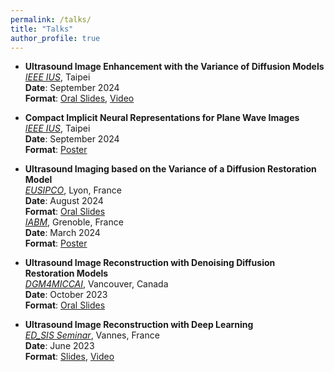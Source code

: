 ```yaml
---
permalink: /talks/
title: "Talks"
author_profile: true
---
```



- **Ultrasound Image Enhancement with the Variance of Diffusion Models**  
  *[IEEE IUS](https://2024.ieee-uffc-js.org/)*, Taipei  
  **Date**: September 2024  
  **Format**: [Oral Slides](https://yuxin-zhang-jasmine.github.io/files/IUS/8561_YuxinZ_Diffusion.pdf), [Video](https://www.bilibili.com/video/BV14ADsY1Es5/?vd_source=e06c10e6def4a4103e4728dc5c00fbbb)

- **Compact Implicit Neural Representations for Plane Wave Images**  
  *[IEEE IUS](https://2024.ieee-uffc-js.org/)*, Taipei  
  **Date**: September 2024  
  **Format**: [Poster](https://yuxin-zhang-jasmine.github.io/files/IUS/7711.pdf)

- **Ultrasound Imaging based on the Variance of a Diffusion Restoration Model**  
  *[EUSIPCO](https://eusipcolyon.sciencesconf.org/)*, Lyon, France  
  **Date**: August 2024  
  **Format**: [Oral Slides](https://yuxin-zhang-jasmine.github.io/files/EUSIPCO/yuxinZ_EUSIPCO.pdf)  
  *[IABM](https://iabm2024.sciencesconf.org/)*, Grenoble, France  
  **Date**: March 2024  
  **Format**: [Poster](https://yuxin-zhang-jasmine.github.io/files/IABM/IABM2024_poster.pdf)

- **Ultrasound Image Reconstruction with Denoising Diffusion Restoration Models**  
  *[DGM4MICCAI](https://dgm4miccai.github.io/)*, Vancouver, Canada  
  **Date**: October 2023  
  **Format**: [Oral Slides](https://yuxin-zhang-jasmine.github.io/files/DGM4MICCAI/DGM4MICCAI2023_32_slides.pdf)

- **Ultrasound Image Reconstruction with Deep Learning**  
  *[ED_SIS Seminar](https://ed-sis.doctorat-paysdelaloire.fr/pendant/ed-sis-seminar)*, Vannes, France  
  **Date**: June 2023  
  **Format**: [Slides](https://yuxin-zhang-jasmine.github.io/files/EDSIS/ED_SIS_seminar_2023.pdf), [Video](https://www.bilibili.com/video/BV1kZ421q7gF/?vd_source=e06c10e6def4a4103e4728dc5c00fbbb)

